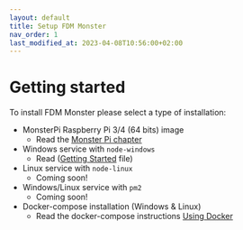 ```yaml
---
layout: default
title: Setup FDM Monster
nav_order: 1
last_modified_at: 2023-04-08T10:56:00+02:00
---
```


# Getting started
To install FDM Monster please select a type of installation:
- MonsterPi Raspberry Pi 3/4 (64 bits) image
  - Read  the [Monster Pi chapter](./monsterpi.md)
- Windows service with `node-windows`
  - Read ([Getting Started](../1_GETTING_STARTED.md) file)
- Linux service with `node-linux`
  - Coming soon! 
- Windows/Linux service with `pm2`
  - Coming soon!
- Docker-compose installation (Windows & Linux)
    - Read the docker-compose instructions [Using Docker](../3_USING_DOCKER.md)
